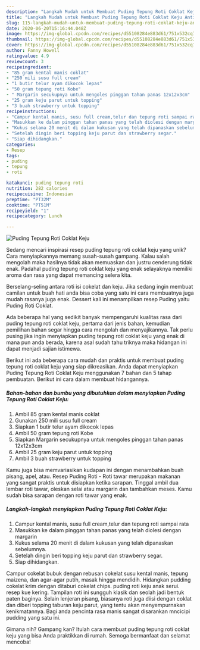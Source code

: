```yaml
---
description: "Langkah Mudah untuk Membuat Puding Tepung Roti Coklat Keju Anti Gagal"
title: "Langkah Mudah untuk Membuat Puding Tepung Roti Coklat Keju Anti Gagal"
slug: 115-langkah-mudah-untuk-membuat-puding-tepung-roti-coklat-keju-anti-gagal
date: 2020-06-20T15:16:44.048Z
image: https://img-global.cpcdn.com/recipes/d55108284e883d61/751x532cq70/puding-tepung-roti-coklat-keju-foto-resep-utama.jpg
thumbnail: https://img-global.cpcdn.com/recipes/d55108284e883d61/751x532cq70/puding-tepung-roti-coklat-keju-foto-resep-utama.jpg
cover: https://img-global.cpcdn.com/recipes/d55108284e883d61/751x532cq70/puding-tepung-roti-coklat-keju-foto-resep-utama.jpg
author: Fanny Howell
ratingvalue: 4.9
reviewcount: 3
recipeingredient:
- "85 gram kental manis coklat"
- "250 mili susu full cream"
- "1 butir telur ayam dikocok lepas"
- "50 gram tepung roti Kobe"
- " Margarin secukupnya untuk mengoles pinggan tahan panas 12x12x3cm"
- "25 gram keju parut untuk topping"
- "3 buah strawberry untuk topping"
recipeinstructions:
- "Campur kental manis, susu full cream,telur dan tepung roti sampai rata"
- "Masukkan ke dalam pinggan tahan panas yang telah diolesi dengan margarin"
- "Kukus selama 20 menit di dalam kukusan yang telah dipanaskan sebelumnya."
- "Setelah dingin beri topping keju parut dan strawberry segar."
- "Siap dihidangkan."
categories:
- Resep
tags:
- puding
- tepung
- roti

katakunci: puding tepung roti 
nutrition: 282 calories
recipecuisine: Indonesian
preptime: "PT32M"
cooktime: "PT51M"
recipeyield: "1"
recipecategory: Lunch

---
```



![Puding Tepung Roti Coklat Keju](https://img-global.cpcdn.com/recipes/d55108284e883d61/751x532cq70/puding-tepung-roti-coklat-keju-foto-resep-utama.jpg)

Sedang mencari inspirasi resep puding tepung roti coklat keju yang unik? Cara menyiapkannya memang susah-susah gampang. Kalau salah mengolah maka hasilnya tidak akan memuaskan dan justru cenderung tidak enak. Padahal puding tepung roti coklat keju yang enak selayaknya memiliki aroma dan rasa yang dapat memancing selera kita.

Berselang-seling antara roti isi cokelat dan keju. Jika sedang ingin membuat camilan untuk buah hati anda bisa coba yang satu ini cara membuatnya juga mudah rasanya juga enak. Dessert kali ini menampilkan resep Puding yaitu Puding Roti Coklat.

Ada beberapa hal yang sedikit banyak mempengaruhi kualitas rasa dari puding tepung roti coklat keju, pertama dari jenis bahan, kemudian pemilihan bahan segar hingga cara mengolah dan menyajikannya. Tak perlu pusing jika ingin menyiapkan puding tepung roti coklat keju yang enak di mana pun anda berada, karena asal sudah tahu triknya maka hidangan ini dapat menjadi sajian istimewa.


Berikut ini ada beberapa cara mudah dan praktis untuk membuat puding tepung roti coklat keju yang siap dikreasikan. Anda dapat menyiapkan Puding Tepung Roti Coklat Keju menggunakan 7 bahan dan 5 tahap pembuatan. Berikut ini cara dalam membuat hidangannya.

<!--inarticleads1-->

##### Bahan-bahan dan bumbu yang dibutuhkan dalam menyiapkan Puding Tepung Roti Coklat Keju:

1. Ambil 85 gram kental manis coklat
1. Gunakan 250 mili susu full cream
1. Siapkan 1 butir telur ayam dikocok lepas
1. Ambil 50 gram tepung roti Kobe
1. Siapkan  Margarin secukupnya untuk mengoles pinggan tahan panas 12x12x3cm
1. Ambil 25 gram keju parut untuk topping
1. Ambil 3 buah strawberry untuk topping


Kamu juga bisa memvariasikan kudapan ini dengan menambahkan buah pisang, apel, atau. Resep Puding Roti - Roti tawar merupakan makanan yang sangat praktis untuk disiapkan ketika sarapan. Tinggal ambil dua lembar roti tawar, oleskan selai atau margarin dan tambahkan meses. Kamu sudah bisa sarapan dengan roti tawar yang enak. 

<!--inarticleads2-->

##### Langkah-langkah menyiapkan Puding Tepung Roti Coklat Keju:

1. Campur kental manis, susu full cream,telur dan tepung roti sampai rata
1. Masukkan ke dalam pinggan tahan panas yang telah diolesi dengan margarin
1. Kukus selama 20 menit di dalam kukusan yang telah dipanaskan sebelumnya.
1. Setelah dingin beri topping keju parut dan strawberry segar.
1. Siap dihidangkan.


Campur cokelat bubuk dengan rebusan cokelat susu kental manis, tepung maizena, dan agar-agar putih, masak hingga mendidih. Hidangkan pudding cokelat krim dengan ditaburi cokelat chips. puding roti keju anak serui. resep kue kering. Tampilan roti ini sungguh klasik dan seolah jadi bentuk paten baginya. Selain lenjeran pisang, biasanya roti juga diisi dengan coklat dan diberi topping taburan keju parut, yang tentu akan menyempurnakan kenikmatannya. Bagi anda pencinta rasa manis sangat disarankan mncicipi pudding yang satu ini. 

Gimana nih? Gampang kan? Itulah cara membuat puding tepung roti coklat keju yang bisa Anda praktikkan di rumah. Semoga bermanfaat dan selamat mencoba!
